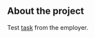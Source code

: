 ## About the project

Test [task](https://isdigi.ru/is/job/web-programmer-2/test-web-dev-junior/) from the employer.
